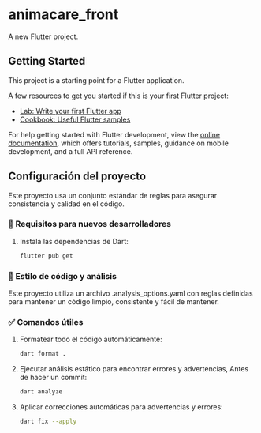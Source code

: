 # animacare_front

A new Flutter project.

## Getting Started

This project is a starting point for a Flutter application.

A few resources to get you started if this is your first Flutter project:

- [Lab: Write your first Flutter app](https://docs.flutter.dev/get-started/codelab)
- [Cookbook: Useful Flutter samples](https://docs.flutter.dev/cookbook)

For help getting started with Flutter development, view the
[online documentation](https://docs.flutter.dev/), which offers tutorials,
samples, guidance on mobile development, and a full API reference.

## Configuración del proyecto

Este proyecto usa un conjunto estándar de reglas para asegurar consistencia y calidad en el código.

### 🔧 Requisitos para nuevos desarrolladores

1. Instala las dependencias de Dart:
   ```bash
   flutter pub get

### 🧼 Estilo de código y análisis

Este proyecto utiliza un archivo .analysis_options.yaml con reglas definidas para mantener un código
limpio, consistente y fácil de mantener.

### ✅ Comandos útiles

1. Formatear todo el código automáticamente:

   ```bash
   dart format .

2. Ejecutar análisis estático para encontrar errores y advertencias, Antes de hacer un commit:

   ```bash
   dart analyze
   
3. Aplicar correcciones automáticas para advertencias y errores:
   ```bash
   dart fix --apply